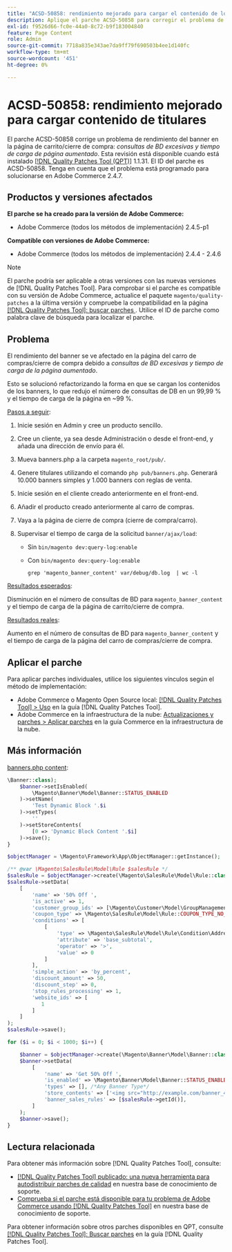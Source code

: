 ```yaml
---
title: "ACSD-50858: rendimiento mejorado para cargar el contenido de los titulares"
description: Aplique el parche ACSD-50858 para corregir el problema de Adobe Commerce en el que el rendimiento del banner se ve afectado en la página del carro de compras/cierre de compra debido a consultas de base de datos excesivas y a un mayor tiempo de carga de la página.
exl-id: f9526d66-fc0e-44a0-8c72-b9f183004840
feature: Page Content
role: Admin
source-git-commit: 7718a835e343ae7da9ff79f690503b4ee1d140fc
workflow-type: tm+mt
source-wordcount: '451'
ht-degree: 0%

---
```


# ACSD-50858: rendimiento mejorado para cargar contenido de titulares

El parche ACSD-50858 corrige un problema de rendimiento del banner en la página de carrito/cierre de compra: *consultas de BD excesivas y tiempo de carga de página aumentado*. Esta revisión está disponible cuando está instalado [[!DNL Quality Patches Tool (QPT)]](/help/announcements/adobe-commerce-announcements/magento-quality-patches-released-new-tool-to-self-serve-quality-patches.md) 1.1.31. El ID del parche es ACSD-50858. Tenga en cuenta que el problema está programado para solucionarse en Adobe Commerce 2.4.7.

## Productos y versiones afectados

**El parche se ha creado para la versión de Adobe Commerce:**

* Adobe Commerce (todos los métodos de implementación) 2.4.5-p1

**Compatible con versiones de Adobe Commerce:**

* Adobe Commerce (todos los métodos de implementación) 2.4.4 - 2.4.6

>[!NOTE]
>
>El parche podría ser aplicable a otras versiones con las nuevas versiones de [!DNL Quality Patches Tool]. Para comprobar si el parche es compatible con su versión de Adobe Commerce, actualice el paquete `magento/quality-patches` a la última versión y compruebe la compatibilidad en la página [[!DNL Quality Patches Tool]: buscar parches ](https://experienceleague.adobe.com/tools/commerce-quality-patches/index.html?lang=es). Utilice el ID de parche como palabra clave de búsqueda para localizar el parche.

## Problema

El rendimiento del banner se ve afectado en la página del carro de compras/cierre de compra debido a *consultas de BD excesivas y tiempo de carga de la página aumentado*.

Esto se solucionó refactorizando la forma en que se cargan los contenidos de los banners, lo que redujo el número de consultas de DB en un 99,99 % y el tiempo de carga de la página en ~99 %.

<u>Pasos a seguir</u>:

1. Inicie sesión en Admin y cree un producto sencillo.
1. Cree un cliente, ya sea desde Administración o desde el front-end, y añada una dirección de envío para él.
1. Mueva banners.php a la carpeta `magento_root/pub/`.
1. Genere titulares utilizando el comando `php pub/banners.php`. Generará 10.000 banners simples y 1.000 banners con reglas de venta.
1. Inicie sesión en el cliente creado anteriormente en el front-end.
1. Añadir el producto creado anteriormente al carro de compras.
1. Vaya a la página de cierre de compra (cierre de compra/carro).
1. Supervisar el tiempo de carga de la solicitud `banner/ajax/load`:

   * Sin `bin/magento dev:query-log:enable`
   * Con `bin/magento dev:query-log:enable`

     ```
     grep 'magento_banner_content' var/debug/db.log  | wc -l
     ```

<u>Resultados esperados</u>:

Disminución en el número de consultas de BD para `magento_banner_content` y el tiempo de carga de la página de carrito/cierre de compra.

<u>Resultados reales</u>:

Aumento en el número de consultas de BD para `magento_banner_content` y el tiempo de carga de la página del carro de compras/cierre de compra.

## Aplicar el parche

Para aplicar parches individuales, utilice los siguientes vínculos según el método de implementación:

* Adobe Commerce o Magento Open Source local: [[!DNL Quality Patches Tool] > Uso](https://experienceleague.adobe.com/docs/commerce-operations/tools/quality-patches-tool/usage.html?lang=es) en la guía [!DNL Quality Patches Tool].
* Adobe Commerce en la infraestructura de la nube: [Actualizaciones y parches > Aplicar parches](https://experienceleague.adobe.com/docs/commerce-cloud-service/user-guide/develop/upgrade/apply-patches.html?lang=es) en la guía Commerce en la infraestructura de la nube.

## Más información

<u>banners.php content</u>:

```php
\Banner::class);
    $banner->setIsEnabled(
        \Magento\Banner\Model\Banner::STATUS_ENABLED
    )->setName(
        'Test Dynamic Block '.$i
    )->setTypes(
        ''
    )->setStoreContents(
        [0 => 'Dynamic Block Content '.$i]
    )->save();
}

$objectManager = \Magento\Framework\App\ObjectManager::getInstance();

/** @var \Magento\SalesRule\Model\Rule $salesRule */
$salesRule = $objectManager->create(\Magento\SalesRule\Model\Rule::class);
$salesRule->setData(
    [
        'name' => '50% Off ',
        'is_active' => 1,
        'customer_group_ids' => [\Magento\Customer\Model\GroupManagement::NOT_LOGGED_IN_ID],
        'coupon_type' => \Magento\SalesRule\Model\Rule::COUPON_TYPE_NO_COUPON,
        'conditions' => [
            [
                'type' => \Magento\SalesRule\Model\Rule\Condition\Address::class,
                'attribute' => 'base_subtotal',
                'operator' => '>',
                'value' => 0
            ]
        ],
        'simple_action' => 'by_percent',
        'discount_amount' => 50,
        'discount_step' => 0,
        'stop_rules_processing' => 1,
        'website_ids' => [
           1
        ]
    ]
);
$salesRule->save();

for ($i = 0; $i < 1000; $i++) {

    $banner = $objectManager->create(\Magento\Banner\Model\Banner::class);
    $banner->setData(
        [
            'name' => 'Get 50% Off ',
            'is_enabled' => \Magento\Banner\Model\Banner::STATUS_ENABLED,
            'types' => [], /*Any Banner Type*/
            'store_contents' => ['<img src="http://example.com/banner_40_percent_off.png" />'],
            'banner_sales_rules' => [$salesRule->getId()],
        ]
    );
    $banner->save();
}
```

## Lectura relacionada

Para obtener más información sobre [!DNL Quality Patches Tool], consulte:

* [[!DNL Quality Patches Tool] publicado: una nueva herramienta para autodistribuir parches de calidad](/help/announcements/adobe-commerce-announcements/magento-quality-patches-released-new-tool-to-self-serve-quality-patches.md) en nuestra base de conocimiento de soporte.
* [Comprueba si el parche está disponible para tu problema de Adobe Commerce usando [!DNL Quality Patches Tool]](/help/support-tools/patches-available-in-qpt-tool/check-patch-for-magento-issue-with-magento-quality-patches.md) en nuestra base de conocimiento de soporte.

Para obtener información sobre otros parches disponibles en QPT, consulte [[!DNL Quality Patches Tool]: Buscar parches](https://experienceleague.adobe.com/tools/commerce-quality-patches/index.html?lang=es) en la guía [!DNL Quality Patches Tool].
